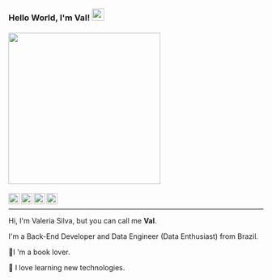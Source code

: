 ### Hello World, I'm Val!  <img src="https://github.com/TheDudeThatCode/TheDudeThatCode/blob/master/Assets/Earth.gif" width="24px">

#### <img src="https://user-images.githubusercontent.com/52939036/88600618-101edb80-d045-11ea-82fc-0924cae1a86c.png" width="300"> 

<a target="_blank" href="https://www.linkedin.com/in/valeria-cristina/">
  <img align="left" alt="LinkdeIN" width="22px" src="https://cdn.jsdelivr.net/npm/simple-icons@v3/icons/linkedin.svg" />
</a>
<a target="_blank" href="https://www.instagram.com/vvalcristina/">
  <img align="left" alt="Instagram" width="22px" src="https://cdn.jsdelivr.net/npm/simple-icons@v3/icons/instagram.svg" />
</a>
<a target="_blank" href="https://www.kaggle.com/vvalsilva">
  <img align="left" alt="Kaggle" width="22px" src= "https://cdn.jsdelivr.net/npm/simple-icons@v3/icons/kaggle.svg"/>
</a>
<a target="_blank" href="mailto:silvvavaleria@gmail.com">
  <img align="left" alt="Gmail" width="22px" src="https://cdn.jsdelivr.net/npm/simple-icons@v3/icons/gmail.svg" />
</a>
</br>

----

Hi, I'm Valeria Silva, but you can call me **Val**.

I'm a Back-End Developer and Data Engineer (Data Enthusiast) from Brazil. 

📕I 'm a book lover.

💫 I love learning new technologies.
